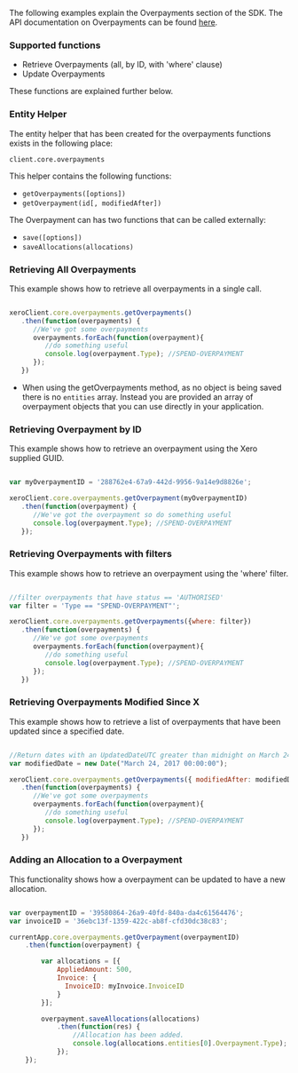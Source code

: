 The following examples explain the Overpayments section of the SDK.  The API documentation on Overpayments can be found [here](https://developer.xero.com/documentation/api/overpayments).

### Supported functions

* Retrieve Overpayments (all, by ID, with 'where' clause)
* Update Overpayments

These functions are explained further below.

### Entity Helper

The entity helper that has been created for the overpayments functions exists in the following place:

`client.core.overpayments`

This helper contains the following functions:

* `getOverpayments([options])`
* `getOverpayment(id[, modifiedAfter])`

The Overpayment can has two functions that can be called externally:

* `save([options])`
* `saveAllocations(allocations)`


### Retrieving All Overpayments

This example shows how to retrieve all overpayments in a single call.

```javascript

xeroClient.core.overpayments.getOverpayments()
   .then(function(overpayments) {
      //We've got some overpayments
      overpayments.forEach(function(overpayment){
         //do something useful
         console.log(overpayment.Type); //SPEND-OVERPAYMENT
      });
   })
```

* When using the getOverpayments method, as no object is being saved there is no `entities` array.  Instead you are provided an array of overpayment objects that you can use directly in your application.

### Retrieving Overpayment by ID

This example shows how to retrieve an overpayment using the Xero supplied GUID.

```javascript

var myOverpaymentID = '288762e4-67a9-442d-9956-9a14e9d8826e';

xeroClient.core.overpayments.getOverpayment(myOverpaymentID)
   .then(function(overpayment) {
      //We've got the overpayment so do something useful
      console.log(overpayment.Type); //SPEND-OVERPAYMENT
   });
```

### Retrieving Overpayments with filters

This example shows how to retrieve an overpayment using the 'where' filter.

```javascript

//filter overpayments that have status == 'AUTHORISED'
var filter = 'Type == "SPEND-OVERPAYMENT"';

xeroClient.core.overpayments.getOverpayments({where: filter})
   .then(function(overpayments) {
      //We've got some overpayments
      overpayments.forEach(function(overpayment){
         //do something useful
         console.log(overpayment.Type); //SPEND-OVERPAYMENT
      });
   })
```

### Retrieving Overpayments Modified Since X

This example shows how to retrieve a list of overpayments that have been updated since a specified date.

```javascript

//Return dates with an UpdatedDateUTC greater than midnight on March 24th, 2017.
var modifiedDate = new Date("March 24, 2017 00:00:00");

xeroClient.core.overpayments.getOverpayments({ modifiedAfter: modifiedDate })
   .then(function(overpayments) {
      //We've got some overpayments
      overpayments.forEach(function(overpayment){
         //do something useful
         console.log(overpayment.Type); //SPEND-OVERPAYMENT
      });
   })
```

### Adding an Allocation to a Overpayment

This functionality shows how a overpayment can be updated to have a new allocation.

```javascript

var overpaymentID = '39580864-26a9-40fd-840a-da4c61564476';
var invoiceID = '36ebc13f-1359-422c-ab8f-cfd30dc38c83';

currentApp.core.overpayments.getOverpayment(overpaymentID)
    .then(function(overpayment) {

        var allocations = [{
            AppliedAmount: 500,
            Invoice: {
              InvoiceID: myInvoice.InvoiceID
            }
        }];

        overpayment.saveAllocations(allocations)
            .then(function(res) {
                //Allocation has been added.
                console.log(allocations.entities[0].Overpayment.Type); //'SPEND-OVERPAYMENT'
            });
    });
```